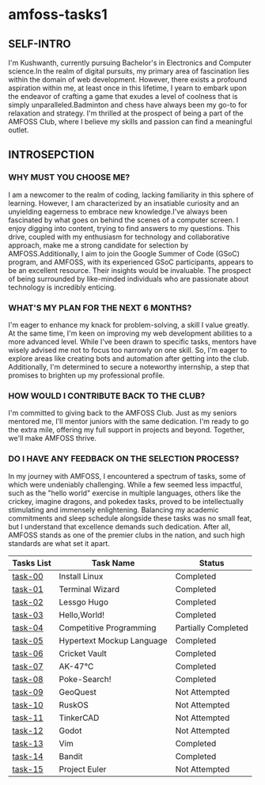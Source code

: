 # amfoss-tasks1

## SELF-INTRO
I'm Kushwanth, currently pursuing Bachelor's in Electronics and Computer science.In the realm of digital pursuits, my primary area of fascination lies within the domain of web development. However, there exists a profound aspiration within me, at least once in this lifetime, I yearn to embark upon the endeavor of crafting a game that exudes a level of coolness that is simply unparalleled.Badminton and chess have always been my go-to for relaxation and strategy. I'm thrilled at the prospect of being a part of the AMFOSS Club, where I believe my skills and passion can find a meaningful outlet.

## INTROSEPCTION
### WHY MUST YOU CHOOSE ME?
I am a newcomer to the realm of coding, lacking familiarity in this sphere of learning. However, I am characterized by an insatiable curiosity and an unyielding eagerness to embrace new knowledge.I've always been fascinated by what goes on behind the scenes of a computer screen. I enjoy digging into content, trying to find answers to my questions. This drive, coupled with my enthusiasm for technology and collaborative approach, make me a strong candidate for selection by AMFOSS.Additionally, I aim to join the Google Summer of Code (GSoC) program, and AMFOSS, with its experienced GSoC participants, appears to be an excellent resource. Their insights would be invaluable. The prospect of being surrounded by like-minded individuals who are passionate about technology is incredibly enticing.

### WHAT'S MY PLAN FOR THE NEXT 6 MONTHS?
I'm eager to enhance my knack for problem-solving, a skill I value greatly. At the same time, I'm keen on improving my web development abilities to a more advanced level. While I've been drawn to specific tasks, mentors have wisely advised me not to focus too narrowly on one skill. So, I'm eager to explore areas like creating bots and automation after getting into the club. Additionally, I'm determined to secure a noteworthy internship, a step that promises to brighten up my professional profile.

### HOW WOULD I CONTRIBUTE BACK TO THE CLUB?
I'm committed to giving back to the AMFOSS Club. Just as my seniors mentored me, I'll mentor juniors with the same dedication. I'm ready to go the extra mile, offering my full support in projects and beyond. Together, we'll make AMFOSS thrive.

### DO I HAVE ANY FEEDBACK ON THE SELECTION PROCESS?
In my journey with AMFOSS, I encountered a spectrum of tasks, some of which were undeniably challenging. While a few seemed less impactful, such as the "hello world" exercise in multiple languages, others like the crickey, imagine dragons, and pokedex tasks, proved to be intellectually stimulating and immensely enlightening. Balancing my academic commitments and sleep schedule alongside these tasks was no small feat, but I understand that excellence demands such dedication. After all, AMFOSS stands as one of the premier clubs in the nation, and such high standards are what set it apart.

| Tasks List | Task Name | Status |
| ---------- | --------- | ------ |
| [task-00](task-00/) | Install Linux | Completed |
| [task-01](task-01/) | Terminal Wizard | Completed |
| [task-02](task-02/) | Lessgo Hugo | Completed |
| [task-03](task-03/) | Hello,World! | Completed |
| [task-04](task-04/) | Competitive Programming | Partially Completed |
| [task-05](task-05/) | Hypertext Mockup Language | Completed |
| [task-06](task-06/) | Cricket Vault | Completed |
| [task-07](task-07/) | AK-47&deg;C | Completed |
| [task-08](task-08/) | Poke-Search! | Completed |
| [task-09](task-09/) | GeoQuest | Not Attempted |
| [task-10](task-10/) | RuskOS | Not Attempted |
| [task-11](task-11/) | TinkerCAD | Not Attempted |
| [task-12](task-12/) | Godot | Not Attempted |
| [task-13](task-13/) | Vim | Completed |
| [task-14](task-14/) | Bandit | Completed |
| [task-15](task-15/) | Project Euler | Not Attempted |


